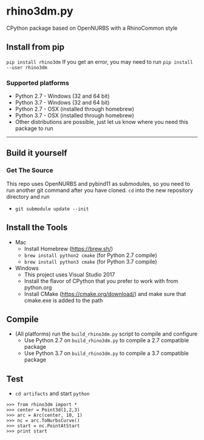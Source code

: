 # rhino3dm.py
CPython package based on OpenNURBS with a RhinoCommon style

## Install from pip
`pip install rhino3dm`
If you get an error, you may need to run `pip install --user rhino3dm`

### Supported platforms
* Python 2.7 - Windows (32 and 64 bit)
* Python 3.7 - Windows (32 and 64 bit)
* Python 2.7 - OSX (installed through homebrew)
* Python 3.7 - OSX (installed through homebrew)
* Other distributions are possible, just let us know where you need this package to run

---

## Build it yourself

### Get The Source

This repo uses OpenNURBS and pybind11 as submodules, so you need to run another git command after you have cloned. `cd` into the new repository directory and run
  * `git submodule update --init`

## Install the Tools

* Mac
  * Install Homebrew (https://brew.sh/)
  * `brew install python2 cmake` (for Python 2.7 compile)
  * `brew install python3 cmake` (for Python 3.7 compile)
* Windows
  * This project uses Visual Studio 2017
  * Install the flavor of CPython that you prefer to work with from python.org
  * Install CMake (https://cmake.org/download/) and make sure that cmake.exe is added to the path

## Compile

* (All platforms) run the `build_rhino3dm.py` script to compile and configure
  * Use Python 2.7 on `build_rhino3dm.py` to compile a 2.7 compatible package
  * Use Python 3.7 on `build_rhino3dm.py` to compile a 3.7 compatible package

## Test

* `cd artifacts` and start `python`
```
>>> from rhino3dm import *
>>> center = Point3d(1,2,3)
>>> arc = Arc(center, 10, 1)
>>> nc = arc.ToNurbsCurve()
>>> start = nc.PointAtStart
>>> print start
```
